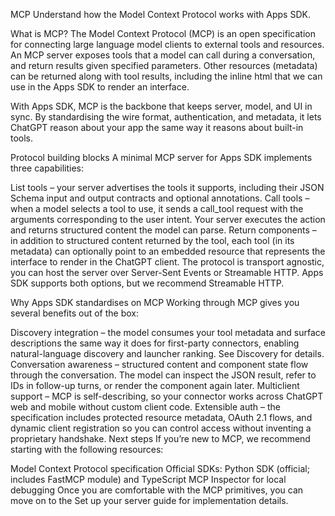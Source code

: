 MCP
Understand how the Model Context Protocol works with Apps SDK.

What is MCP?
The Model Context Protocol (MCP) is an open specification for connecting large language model clients to external tools and resources. An MCP server exposes tools that a model can call during a conversation, and return results given specified parameters. Other resources (metadata) can be returned along with tool results, including the inline html that we can use in the Apps SDK to render an interface.

With Apps SDK, MCP is the backbone that keeps server, model, and UI in sync. By standardising the wire format, authentication, and metadata, it lets ChatGPT reason about your app the same way it reasons about built-in tools.

Protocol building blocks
A minimal MCP server for Apps SDK implements three capabilities:

List tools – your server advertises the tools it supports, including their JSON Schema input and output contracts and optional annotations.
Call tools – when a model selects a tool to use, it sends a call_tool request with the arguments corresponding to the user intent. Your server executes the action and returns structured content the model can parse.
Return components – in addition to structured content returned by the tool, each tool (in its metadata) can optionally point to an embedded resource that represents the interface to render in the ChatGPT client.
The protocol is transport agnostic, you can host the server over Server-Sent Events or Streamable HTTP. Apps SDK supports both options, but we recommend Streamable HTTP.

Why Apps SDK standardises on MCP
Working through MCP gives you several benefits out of the box:

Discovery integration – the model consumes your tool metadata and surface descriptions the same way it does for first-party connectors, enabling natural-language discovery and launcher ranking. See Discovery for details.
Conversation awareness – structured content and component state flow through the conversation. The model can inspect the JSON result, refer to IDs in follow-up turns, or render the component again later.
Multiclient support – MCP is self-describing, so your connector works across ChatGPT web and mobile without custom client code.
Extensible auth – the specification includes protected resource metadata, OAuth 2.1 flows, and dynamic client registration so you can control access without inventing a proprietary handshake.
Next steps
If you’re new to MCP, we recommend starting with the following resources:

Model Context Protocol specification
Official SDKs: Python SDK (official; includes FastMCP module) and TypeScript
MCP Inspector for local debugging
Once you are comfortable with the MCP primitives, you can move on to the Set up your server guide for implementation details.